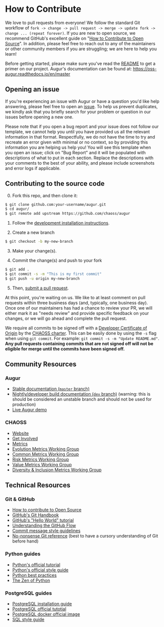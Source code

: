 # How to Contribute

We love to pull requests from everyone! We follow the standard Git workflow of `fork -> change -> pull request -> merge -> update fork -> change ... (repeat forever)`. If you are new to open source, we recommend GitHub's excellent guide on "[How to Contribute to Open Source](https://opensource.guide/how-to-contribute/)". In addition, please feel free to reach out to any of the maintainers or other community members if you are struggling; we are here to help you learn!

Before getting started, please make sure you've read the [README](README.md) to get a primer on our project. Augur's documentation can be found at: https://oss-augur.readthedocs.io/en/master

## Opening an issue
If you're experiencing an issue with Augur or have a question you'd like help answering, please feel free to open an [issue](https://github.com/chaoss/augur/issues). To help us prevent duplicates, we kindly ask that you briefly search for your problem or question in our issues before opening a new one.

Please note that if you open a bug report and your issue does not follow our template, we cannot help you until you have provided us all the relevant information in that format. Respectfully, we do not have the time to try and recreate an error given with minimal or no context, so by providing this information you are helping us help you! You will see this template when you open an issue; click on "Bug Report" and it will be populated with descriptions of what to put in each section. Replace the descriptions with your comments to the best of your ability, and please include screenshots and error logs if applicable.

## Contributing to the source code

0. Fork this repo, and then clone it:
```bash
$ git clone github.com:your-username/augur.git
$ cd augur/
$ git remote add upstream https://github.com/chaoss/augur
```

1. Follow the [development installation instructions](https://oss-augur.readthedocs.io/en/master/development-guide/installation.html).

2. Create a new branch
```bash
$ git checkout -b my-new-branch
```
3. Make your change(s).

4. Commit the change(s) and push to your fork
```bash
$ git add .
$ git commit -s -m "This is my first commit"
$ git push -u origin my-new-branch
```
5. Then, [submit a pull request](https://github.com/chaoss/augur/compare).

At this point, you're waiting on us. We like to at least comment on pull requests
within three business days (and, typically, one business day). Once one of our maintainers has had a chance to review your PR, we will either mark it as "needs review" and provide specific feedback on your changes, or we will go ahead and complete the pull request.

We require all commits to be signed off with a [Developer Certificate of Origin](https://developercertificate.org/) by the [CHAOSS charter](https://chaoss.community/about/charter/#user-content-8-intellectual-property-policy). This can be easily done by using the `-s` flag when using `git commit`. For example: `git commit -s -m "Update README.md"`. **Any pull requests containing commits that are not signed off will not be eligible for merge until the commits have been signed off.** 

## Community Resources

### Augur
- [Stable documentation (`master` branch)](https://oss-augur.readthedocs.io/en/master/)
- [Nightly/developer build documentation (`dev` branch)](https://oss-augur.readthedocs.io/en/dev/) (warning: this is should be considered an unstable branch and should not be used for production)
- [Live Augur demo](http://zephyr.osshealth.io/)

### CHAOSS
- [Website](https://chaoss.community/)
- [Get Involved](https://chaoss.community/participate)
- [Metrics](https://github.com/chaoss/metrics)
- [Evolution Metrics Working Group](https://github.com/chaoss/wg-evolution)
- [Common Metrics Working Group](https://github.com/chaoss/wg-common)
- [Risk Metrics Working Group](https://github.com/chaoss/wg-risk)
- [Value Metrics Working Group](https://github.com/chaoss/wg-value)
- [Diversity & Inclusion Metrics Working Group](https://github.com/chaoss/wg-diversity-inclusion)

## Technical Resources

### Git & GitHub
- [How to contribute to Open Source](https://opensource.guide/how-to-contribute/)
- [GitHub's Git Handbook](https://guides.github.com/introduction/git-handbook/)
- [GitHub's "Hello World" tutorial](https://guides.github.com/activities/hello-world/)
- [Understanding the GitHub Flow](https://guides.github.com/introduction/flow/)
- [Commit message style guidelines](https://commit.style/)
- [No-nonsense Git reference](https://rogerdudler.github.io/git-guide/) (best to have a cursory understanding of Git before hand)

### Python guides
- [Python's official tutorial](https://docs.python.org/3/tutorial/index.html)
- [Python's official style guide](https://www.python.org/dev/peps/pep-0008/)
- [Python best practices](https://gist.github.com/sloria/7001839)
- [The Zen of Python](https://www.python.org/dev/peps/pep-0020/)

### PostgreSQL guides
- [PostgreSQL installation guide](https://www.postgresql.org/docs/12/tutorial-install.html)
- [PostgreSQL official tutotial](https://www.postgresql.org/docs/)
- [PostgreSQL docker official image](https://hub.docker.com/_/postgres)
- [SQL style guide](https://docs.telemetry.mozilla.org/concepts/sql_style.html)

